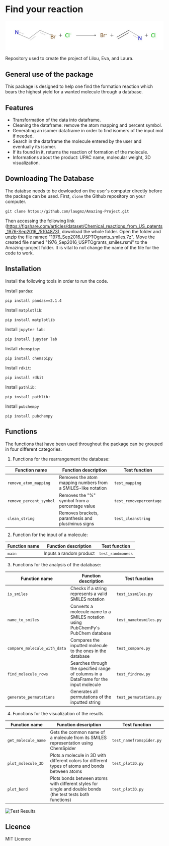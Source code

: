 # Find your reaction
![Project Logo](https://github.com/laugmz/Amazing-Project/blob/main/reaction.png)

Repository used to create the project of Lilou, Eva, and Laura.

##  General use of the package
This package is designed to help one find the formation reaction which bears the highest yield for a wanted molecule through a database.

## Features
- Transformation of the data into dataframe.
- Cleaning the dataframe: remove the atom mapping and percent symbol.
- Generating an isomer dataframe in order to find isomers of the input mol if needed.
- Search in the dataframe the molecule entered by the user and eventually its isomer.
- If its found in it, returns the reaction of formation of the molecule.
- Informations about the product: UPAC name, molecular weight, 3D visualization. 

## Downloading The Database
The databse needs to be dowloaded on the user's computer directly before the package can be used.
First, `clone` the Github repository on your computer.
```
git clone https://github.com/laugmz/Amazing-Project.git
```

Then accessing the following link (https://figshare.com/articles/dataset/Chemical_reactions_from_US_patents_1976-Sep2016_/5104873), download the whole folder.
Open the folder and unzip the file named "1976_Sep2016_USPTOgrants_smiles.7z". Move the created file named "1976_Sep2016_USPTOgrants_smiles.rsmi" to the Amazing-project folder. 
It is vital to not change the name of the file for the code to work.

## Installation
Install the following tools in order to run the code.

Install `pandas`:
```
pip install pandas==2.1.4
```
Install `matplotlib`:
```
pip install matplotlib
```
Install `jupyter lab`:
```
pip install jupyter lab
```
Install `chemspipy`:
```
pip install chemspipy
```
Install `rdkit`:
```
pip install rdkit
```
Install `pathlib`:
```
pip install pathlib:
```
Install `pubchempy`
```
pip install pubchempy
```

## Functions
The functions that have been used throughout the package can be grouped in four different categories.

1. Functions for the rearrangement the database:

|Function name | Function description | Test function |
|-----------------|-----------------|-----------------|
| `remove_atom_mapping` | Removes the atom mapping numbers from a SMILES-like notation|`test_mapping`|
| `remove_percent_symbol`|Removes the "%" symbol from a percentage value| `test_removepercentage`|
|`clean_string`|Removes brackets, paranthesis and plus/minus signs|`test_cleanstring`|
   

2. Function for the input of a molecule:

|Function name | Function description | Test function |
|-----------------|-----------------|-----------------|
| `main` | Inputs a random product|`test_randmoness`| 

3. Functions for the analysis of the database:

|Function name | Function description | Test function |
|-----------------|-----------------|-----------------|
| `is_smiles` | Checks if a string represents a valid SMILES notation|`test_issmiles.py`|
|`name_to_smiles`|Converts a molecule name to a SMILES notation using PubChemPy's PubChem database| `test_nametosmiles.py`|
|`compare_molecule_with_data`|Compares the inputted molecule to the ones in the database|`test_compare.py`|
|`find_molecule_rows`|Searches through the specified range of columns in a DataFrame for the input molecule|`test_findrow.py`|
|`generate_permutations`|Generates all permutations of the inputted string |`test_permutations.py`|

4. Functions for the visualization of the results

|Function name | Function description | Test function |
|-----------------|-----------------|-----------------|
| `get_molecule_name`|Gets the common name of a molecule from its SMILES representation using ChemSpider|`test_namefromspider.py`|
|`plot_molecule_3D`|Plots a molecule in 3D with different colors for different types of atoms and bonds between atoms| `test_plot3D.py`|
|`plot_bond`|Plots bonds between atoms with different styles for single and double bonds (the test tests both functions) |`test_plot3D.py`|
![Test Results](https://img.shields.io/badge/tests-0%25%20passed-red)

## Licence 
MIT Licence
